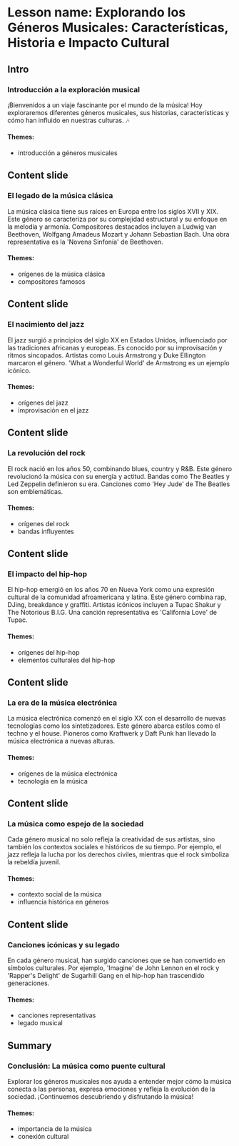 # Lesson name: Explorando los Géneros Musicales: Características, Historia e Impacto Cultural

## Intro

### Introducción a la exploración musical

¡Bienvenidos a un viaje fascinante por el mundo de la música! Hoy exploraremos diferentes géneros musicales, sus historias, características y cómo han influido en nuestras culturas. 🎶

#### **Themes:**
- introducción a géneros musicales

## Content slide

### El legado de la música clásica

La música clásica tiene sus raíces en Europa entre los siglos XVII y XIX. Este género se caracteriza por su complejidad estructural y su enfoque en la melodía y armonía. Compositores destacados incluyen a Ludwig van Beethoven, Wolfgang Amadeus Mozart y Johann Sebastian Bach. Una obra representativa es la 'Novena Sinfonía' de Beethoven.

#### **Themes:**
- orígenes de la música clásica
- compositores famosos

## Content slide

### El nacimiento del jazz

El jazz surgió a principios del siglo XX en Estados Unidos, influenciado por las tradiciones africanas y europeas. Es conocido por su improvisación y ritmos sincopados. Artistas como Louis Armstrong y Duke Ellington marcaron el género. 'What a Wonderful World' de Armstrong es un ejemplo icónico.

#### **Themes:**
- orígenes del jazz
- improvisación en el jazz

## Content slide

### La revolución del rock

El rock nació en los años 50, combinando blues, country y R&B. Este género revolucionó la música con su energía y actitud. Bandas como The Beatles y Led Zeppelin definieron su era. Canciones como 'Hey Jude' de The Beatles son emblemáticas.

#### **Themes:**
- orígenes del rock
- bandas influyentes

## Content slide

### El impacto del hip-hop

El hip-hop emergió en los años 70 en Nueva York como una expresión cultural de la comunidad afroamericana y latina. Este género combina rap, DJing, breakdance y graffiti. Artistas icónicos incluyen a Tupac Shakur y The Notorious B.I.G. Una canción representativa es 'California Love' de Tupac.

#### **Themes:**
- orígenes del hip-hop
- elementos culturales del hip-hop

## Content slide

### La era de la música electrónica

La música electrónica comenzó en el siglo XX con el desarrollo de nuevas tecnologías como los sintetizadores. Este género abarca estilos como el techno y el house. Pioneros como Kraftwerk y Daft Punk han llevado la música electrónica a nuevas alturas.

#### **Themes:**
- orígenes de la música electrónica
- tecnología en la música

## Content slide

### La música como espejo de la sociedad

Cada género musical no solo refleja la creatividad de sus artistas, sino también los contextos sociales e históricos de su tiempo. Por ejemplo, el jazz refleja la lucha por los derechos civiles, mientras que el rock simboliza la rebeldía juvenil.

#### **Themes:**
- contexto social de la música
- influencia histórica en géneros

## Content slide

### Canciones icónicas y su legado

En cada género musical, han surgido canciones que se han convertido en símbolos culturales. Por ejemplo, 'Imagine' de John Lennon en el rock y 'Rapper's Delight' de Sugarhill Gang en el hip-hop han trascendido generaciones.

#### **Themes:**
- canciones representativas
- legado musical

## Summary

### Conclusión: La música como puente cultural

Explorar los géneros musicales nos ayuda a entender mejor cómo la música conecta a las personas, expresa emociones y refleja la evolución de la sociedad. ¡Continuemos descubriendo y disfrutando la música!

#### **Themes:**
- importancia de la música
- conexión cultural
